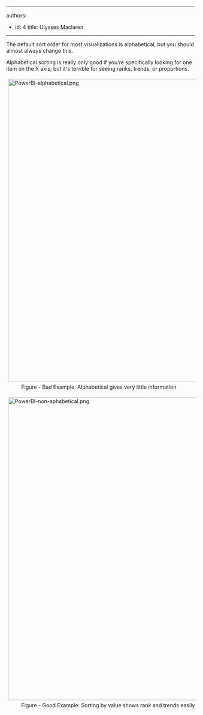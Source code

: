 

---
authors:
  - id: 4
    title: Ulysses Maclaren
---




<span class='intro'> <p>The default sort order for most visualizations​ is alphabetical,&#160;but you should almost always change this.​<br></p> </span>

<p>​​Alphabetical sorting is really only good if you're specifically looking for one item on the X axis, but it's terrible for seeing ranks, trends, or proportions.<span style="background-color&#58;initial;">​​</span></p><dl class="ssw15-rteElement-ImageArea"><img src="/PublishingImages/PowerBI-alphabetical.png" alt="PowerBI-alphabetical.png" style="margin&#58;5px;width&#58;808px;" /><dd class="ssw15-rteElement-FigureBad">​​Figure - Bad Example&#58;&#160;Alphabetical gives very little information<br></dd><dl><dl><dl class="ssw15-rteElement-ImageArea"><img src="/PublishingImages/PowerBI-non-aphabetical.png" alt="PowerBI-non-aphabetical.png" style="margin&#58;5px;width&#58;808px;" /><dd class="ssw15-rteElement-FigureGood">​​Figure - Good Example&#58; Sorting by value shows rank and trends easily<br></dd></dl></dl></dl></dl>


